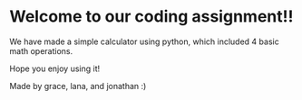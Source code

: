# Welcome to our coding assignment!! 
We have made a simple calculator using python, which included 4 basic math operations. 

Hope you enjoy using it!

Made by grace, lana, and jonathan :)
